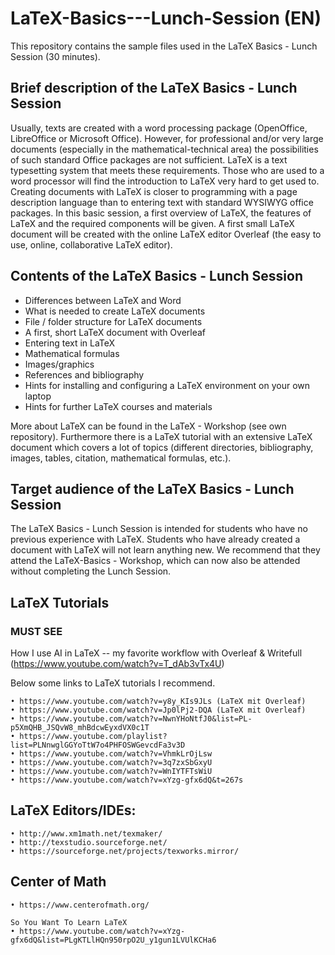 # LaTeX-Basics---Lunch-Session (EN)
This repository contains the sample files used in the LaTeX Basics - Lunch Session (30 minutes).

## Brief description of the LaTeX Basics - Lunch Session

Usually, texts are created with a word processing package (OpenOffice, LibreOffice or Microsoft Office). However, for professional and/or very large documents (especially in the mathematical-technical area) the possibilities of such standard Office packages are not sufficient. LaTeX is a text typesetting system that meets these requirements. Those who are used to a word processor will find the introduction to LaTeX very hard to get used to. Creating documents with LaTeX is closer to programming with a page description language than to entering text with standard WYSIWYG office packages. In this basic session, a first overview of LaTeX, the features of LaTeX and the required components will be given. A first small LaTeX document will be created with the online LaTeX editor Overleaf (the easy to use, online, collaborative LaTeX editor).

## Contents of the LaTeX Basics - Lunch Session 

- Differences between LaTeX and Word
- What is needed to create LaTeX documents
- File / folder structure for LaTeX documents
- A first, short LaTeX document with Overleaf
- Entering text in LaTeX
- Mathematical formulas
- Images/graphics
- References and bibliography
- Hints for installing and configuring a LaTeX environment on your own laptop
- Hints for further LaTeX courses and materials

More about LaTeX can be found in the LaTeX - Workshop (see own repository). Furthermore there is a LaTeX tutorial with an extensive LaTeX document which covers a lot of topics (different directories, bibliography, images, tables, citation, mathematical formulas, etc.).

## Target audience of the LaTeX Basics - Lunch Session

The LaTeX Basics - Lunch Session is intended for students who have no previous experience with LaTeX. Students who have already created a document with LaTeX will not learn anything new. We recommend that they attend the LaTeX-Basics - Workshop, which can now also be attended without completing the Lunch Session.

## LaTeX Tutorials

### MUST SEE
How I use AI in LaTeX -- my favorite workflow with Overleaf & Writefull (https://www.youtube.com/watch?v=T_dAb3vTx4U)

Below some links to LaTeX tutorials I recommend.

	• https://www.youtube.com/watch?v=y8y_KIs9JLs (LaTeX mit Overleaf)
	• https://www.youtube.com/watch?v=Jp0lPj2-DQA (LaTeX mit Overleaf)
	• https://www.youtube.com/watch?v=NwnYHoNtfJ0&list=PL-p5XmQHB_JSQvW8_mhBdcwEyxdVX0c1T 
	• https://www.youtube.com/playlist?list=PLNnwglGGYoTtW7o4PHFOSWGevcdFa3v3D   
	• https://www.youtube.com/watch?v=VhmkLrOjLsw 
	• https://www.youtube.com/watch?v=3q7zxSbGxyU
	• https://www.youtube.com/watch?v=WnIYTFTsWiU
	• https://www.youtube.com/watch?v=xYzg-gfx6dQ&t=267s 
	
  ## LaTeX Editors/IDEs:
	• http://www.xm1math.net/texmaker/ 
	• http://texstudio.sourceforge.net/
	• https://sourceforge.net/projects/texworks.mirror/

## Center of Math
	• https://www.centerofmath.org/

	So You Want To Learn LaTeX
	• https://www.youtube.com/watch?v=xYzg-gfx6dQ&list=PLgKTLlHQn950rpO2U_y1gun1LVUlKCHa6 


